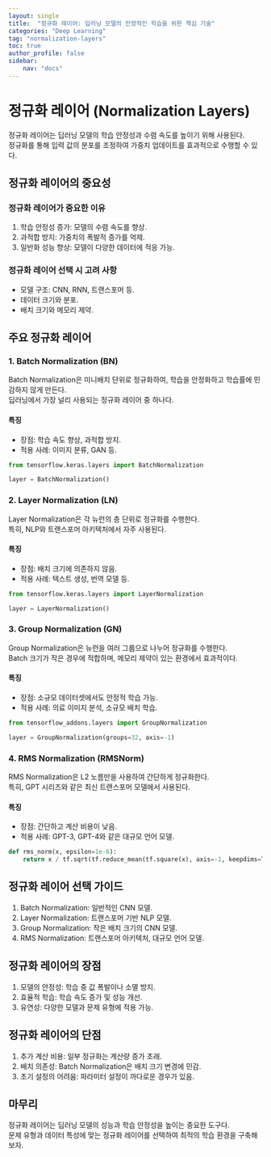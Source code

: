 ```yaml
---
layout: single
title:  "정규화 레이어: 딥러닝 모델의 안정적인 학습을 위한 핵심 기술"
categories: "Deep Learning"
tag: "normalization-layers"
toc: true
author_profile: false
sidebar:
    nav: "docs"
---
```


# 정규화 레이어 (Normalization Layers)

정규화 레이어는 딥러닝 모델의 학습 안정성과 수렴 속도를 높이기 위해 사용된다.  
정규화를 통해 입력 값의 분포를 조정하여 가중치 업데이트를 효과적으로 수행할 수 있다.  


## 정규화 레이어의 중요성

### 정규화 레이어가 중요한 이유
1. 학습 안정성 증가: 모델의 수렴 속도를 향상.  
2. 과적합 방지: 가중치의 폭발적 증가를 억제.  
3. 일반화 성능 향상: 모델이 다양한 데이터에 적응 가능.  

### 정규화 레이어 선택 시 고려 사항
- 모델 구조: CNN, RNN, 트랜스포머 등.  
- 데이터 크기와 분포.  
- 배치 크기와 메모리 제약.  


## 주요 정규화 레이어

### 1. Batch Normalization (BN)

Batch Normalization은 미니배치 단위로 정규화하여, 학습을 안정화하고 학습률에 민감하지 않게 만든다.  
딥러닝에서 가장 널리 사용되는 정규화 레이어 중 하나다.  

#### 특징
- 장점: 학습 속도 향상, 과적합 방지.  
- 적용 사례: 이미지 분류, GAN 등.  

```python
from tensorflow.keras.layers import BatchNormalization

layer = BatchNormalization()
```


### 2. Layer Normalization (LN)

Layer Normalization은 각 뉴런의 층 단위로 정규화를 수행한다.  
특히, NLP와 트랜스포머 아키텍처에서 자주 사용된다.  

#### 특징
- 장점: 배치 크기에 의존하지 않음.  
- 적용 사례: 텍스트 생성, 번역 모델 등.  

```python
from tensorflow.keras.layers import LayerNormalization

layer = LayerNormalization()
```


### 3. Group Normalization (GN)

Group Normalization은 뉴런을 여러 그룹으로 나누어 정규화를 수행한다.  
Batch 크기가 작은 경우에 적합하며, 메모리 제약이 있는 환경에서 효과적이다.  

#### 특징
- 장점: 소규모 데이터셋에서도 안정적 학습 가능.  
- 적용 사례: 의료 이미지 분석, 소규모 배치 학습.  

```python
from tensorflow_addons.layers import GroupNormalization

layer = GroupNormalization(groups=32, axis=-1)
```  


### 4. RMS Normalization (RMSNorm)

RMS Normalization은 L2 노름만을 사용하여 간단하게 정규화한다.  
특히, GPT 시리즈와 같은 최신 트랜스포머 모델에서 사용된다.  

#### 특징
- 장점: 간단하고 계산 비용이 낮음.  
- 적용 사례: GPT-3, GPT-4와 같은 대규모 언어 모델.  

```python
def rms_norm(x, epsilon=1e-6):
    return x / tf.sqrt(tf.reduce_mean(tf.square(x), axis=-1, keepdims=True) + epsilon)
```  


## 정규화 레이어 선택 가이드

1. Batch Normalization: 일반적인 CNN 모델.  
2. Layer Normalization: 트랜스포머 기반 NLP 모델.  
3. Group Normalization: 작은 배치 크기의 CNN 모델.  
4. RMS Normalization: 트랜스포머 아키텍처, 대규모 언어 모델.  


## 정규화 레이어의 장점

1. 모델의 안정성: 학습 중 값 폭발이나 소멸 방지.  
2. 효율적 학습: 학습 속도 증가 및 성능 개선.  
3. 유연성: 다양한 모델과 문제 유형에 적용 가능.  


## 정규화 레이어의 단점

1. 추가 계산 비용: 일부 정규화는 계산량 증가 초래.  
2. 배치 의존성: Batch Normalization은 배치 크기 변경에 민감.  
3. 초기 설정의 어려움: 파라미터 설정이 까다로운 경우가 있음.  


## 마무리

정규화 레이어는 딥러닝 모델의 성능과 학습 안정성을 높이는 중요한 도구다.  
문제 유형과 데이터 특성에 맞는 정규화 레이어를 선택하여 최적의 학습 환경을 구축해보자.  

